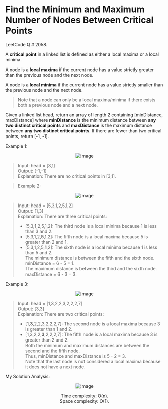 # Find the Minimum and Maximum Number of Nodes Between Critical Points

LeetCode Q # 2058.

A <b>critical point</b> in a linked list is defined as either a local maxima or a local minima.

A node is a <b>local maxima</b> if the current node has a value strictly greater than the previous node and the next node.

A node is a <b>local minima</b> if the current node has a value strictly smaller than the previous node and the next node.

> Note that a node can only be a local maxima/minima if there exists both a previous node and a next node.

Given a linked list head, return an array of length 2 containing [minDistance, maxDistance] where <b>minDistance</b> is the minimum distance between <b>any two distinct critical points</b> and <b>maxDistance</b> is the maximum distance between <b>any two distinct critical points</b>. If there are fewer than two critical points, return [-1, -1].

Example 1:

<div align = "center">

  ![image](https://github.com/xo-azeem/Find-the-Minimum-and-Maximum-Number-of-Nodes-Between-Critical-Points-LeetCode/assets/171427226/dcba9161-e4e6-490b-b939-106a514f59c3)

</div>

> Input: head = [3,1]</br>
> Output: [-1,-1]</br>
> Explanation: There are no critical points in [3,1].

>Example 2:

<div align = "center">

  ![image](https://github.com/xo-azeem/Find-the-Minimum-and-Maximum-Number-of-Nodes-Between-Critical-Points-LeetCode/assets/171427226/d9802fd1-09f7-4ec6-875e-47870d045292)

</div>

> Input: head = [5,3,1,2,5,1,2]</br>
> Output: [1,3]</br>
> Explanation: There are three critical points:</br>
> - [5,3,<b>1</b>,2,5,1,2]: The third node is a local minima because 1 is less than 3 and 2.</br>
> - [5,3,1,2,<b>5</b>,1,2]: The fifth node is a local maxima because 5 is greater than 2 and 1.</br>
> - [5,3,1,2,5,<b>1</b>,2]: The sixth node is a local minima because 1 is less than 5 and 2.</br>
> The minimum distance is between the fifth and the sixth node. minDistance = 6 - 5 = 1.</br>
> The maximum distance is between the third and the sixth node. maxDistance = 6 - 3 = 3.

Example 3:

<div align = "center">

  ![image](https://github.com/xo-azeem/Find-the-Minimum-and-Maximum-Number-of-Nodes-Between-Critical-Points-LeetCode/assets/171427226/46f4efe0-ef4a-42f8-9d3d-bf043bd9bdd1)

</div>

> Input: head = [1,3,2,2,3,2,2,2,7]</br>
> Output: [3,3]</br>
> Explanation: There are two critical points:</br>
> - [1,<b>3</b>,2,2,3,2,2,2,7]: The second node is a local maxima because 3 is greater than 1 and 2.</br>
> - [1,3,2,2,<b>3</b>,2,2,2,7]: The fifth node is a local maxima because 3 is greater than 2 and 2.</br>
> Both the minimum and maximum distances are between the second and the fifth node.</br>
> Thus, minDistance and maxDistance is 5 - 2 = 3.</br>
> Note that the last node is not considered a local maxima because it does not have a next node.

My Solution Analysis:

<div align = "center">

  ![image](https://github.com/xo-azeem/Find-the-Minimum-and-Maximum-Number-of-Nodes-Between-Critical-Points-LeetCode/assets/171427226/2579eced-5164-44ed-aa46-19141b92d87c)

  Time complexity: O(n).</br>Space complexity: O(1).
</div>

